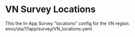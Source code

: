 # VN Survey Locations
This the In-App Survey "locations" config for the VN region.
envs/sta/17app/survey/VN_locations.yaml

